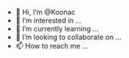 - 👋 Hi, I’m @Koonac
- 👀 I’m interested in ...
- 🌱 I’m currently learning ...
- 💞️ I’m looking to collaborate on ...
- 📫 How to reach me ...

<!---
Programador Web.  
Graduando Analise e desenvolvimento de sistemas.  
Técnico em Analise e desenvolvimento de sistemas.  
Escritório: Elaboração de planilhas automáticas em Excel; Um bom entendimento de Hardware (Impressoras, Notebooks, Etc...); Conhecimento avançado em Windows e Formatação; Facilidade no aprendizado de novos softwares ou ferramentas; Organização do ambiente de trabalho.  
Programação: Programação WEB com HTML5, PHP, CSS, Bootstrap e GIT; Conhecimento do DataBase SQL; Conhecimento Basico sobre o Framework Flutter; Básico da Linguagem Python.
--->
